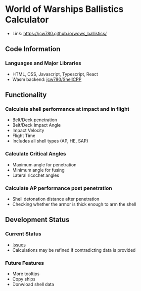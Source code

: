 # World of Warships Ballistics Calculator
- Link: https://jcw780.github.io/wows_ballistics/
## Code Information
### Languages and Major Libraries
- HTML, CSS, Javascript, Typescript, React
- Wasm backend: [jcw780/ShellCPP](https://github.com/jcw780/ShellCPP)
## Functionality
### Calculate shell performance at impact and in flight
- Belt/Deck penetration </br> 
- Belt/Deck Impact Angle </br>  
- Impact Velocity </br> 
- Flight Time </br> 
- Includes all shell types (AP, HE, SAP) <br>
### Calculate Critical Angles
- Maximum angle for penetration </br> 
- Minimum angle for fusing </br>  
- Lateral ricochet angles </br> 
### Calculate AP performance post penetration
- Shell detonation distance after penetration 
- Checking whether the armor is thick enough to arm the shell
## Development Status
### Current Status
- [Issues](https://github.com/jcw780/wows_ballistics/issues)
- Calculations may be refined if contradicting data is provided
### Future Features
- More tooltips
- Copy ships
- Donwload shell data

